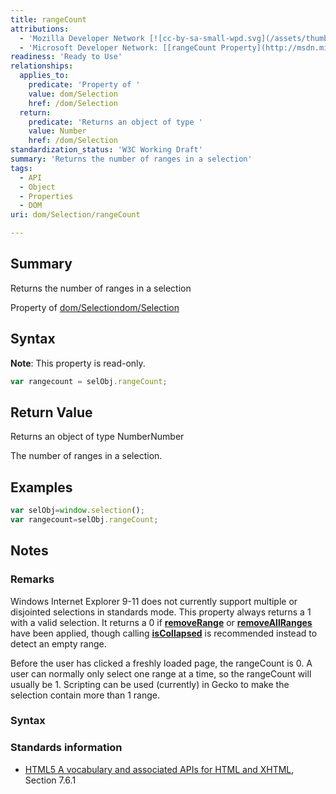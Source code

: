 ```yaml
---
title: rangeCount
attributions:
  - 'Mozilla Developer Network [![cc-by-sa-small-wpd.svg](/assets/thumb/8/8c/cc-by-sa-small-wpd.svg/120px-cc-by-sa-small-wpd.svg.png)](http://creativecommons.org/licenses/by-sa/3.0/us/): [[Selection.rangeCount](https://developer.mozilla.org/en-US/docs/Web/API/Selection.rangeCount) Article]'
  - 'Microsoft Developer Network: [[rangeCount Property](http://msdn.microsoft.com/en-us/library/ie/ff974693(v=vs.85).aspx) Article]'
readiness: 'Ready to Use'
relationships:
  applies_to:
    predicate: 'Property of '
    value: dom/Selection
    href: /dom/Selection
  return:
    predicate: 'Returns an object of type '
    value: Number
    href: /dom/Selection
standardization_status: 'W3C Working Draft'
summary: 'Returns the number of ranges in a selection'
tags:
  - API
  - Object
  - Properties
  - DOM
uri: dom/Selection/rangeCount

---
```

## Summary

Returns the number of ranges in a selection

Property of [dom/Selection](/dom/Selection)[dom/Selection](/dom/Selection)

## Syntax

**Note**: This property is read-only.

``` js
var rangecount = selObj.rangeCount;
```

## Return Value

Returns an object of type NumberNumber

The number of ranges in a selection.

## Examples

``` js
var selObj=window.selection();
var rangecount=selObj.rangeCount;
```

## Notes

### Remarks

Windows Internet Explorer 9-11 does not currently support multiple or disjointed selections in standards mode. This property always returns a 1 with a valid selection. It returns a 0 if [**removeRange**](/dom/Selection/removeRange) or [**removeAllRanges**](/dom/Selection/removeAllRanges) have been applied, though calling [**isCollapsed**](/dom/Selection/isCollapsed) is recommended instead to detect an empty range.

Before the user has clicked a freshly loaded page, the rangeCount is 0. A user can normally only select one range at a time, so the rangeCount will usually be 1. Scripting can be used (currently) in Gecko to make the selection contain more than 1 range.

### Syntax

### Standards information

-   [HTML5 A vocabulary and associated APIs for HTML and XHTML](http://go.microsoft.com/fwlink/p/?linkid=221374), Section 7.6.1
